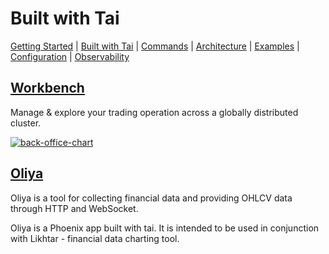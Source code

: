 # Built with Tai

[Getting Started](./GETTING_STARTED.md) | [Built with Tai](./BUILT_WITH_TAI.md) | [Commands](./COMMANDS.md) | [Architecture](./ARCHITECTURE.md) | [Examples](../apps/examples/README.md) | [Configuration](./CONFIGURATION.md) | [Observability](./OBSERVABILITY.md)

## [Workbench](https://github.com/fremantle-industries/workbench)

Manage & explore your trading operation across a globally distributed cluster.

[![back-office-chart](https://github.com/fremantle-industries/workbench/blob/main/docs/live-balance-snapshots.png)](https://github.com/fremantle-industries/workbench)

## [Oliya](https://github.com/blacksmith-capital/oliya)

Oliya is a tool for collecting financial data and providing OHLCV data through HTTP and WebSocket.

Oliya is a Phoenix app built with tai. It is intended to be used in conjunction with Likhtar - financial data charting tool.
